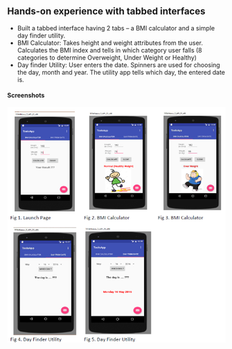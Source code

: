 ## Hands-on experience with tabbed interfaces ## 
* Built a tabbed interface having 2 tabs – a BMI calculator and a simple day finder utility.
* BMI Calculator: Takes height and weight attributes from the user. Calculates the BMI index and tells in which category user falls (8 categories to determine Overweight, Under Weight or Healthy)
* Day finder Utility: User enters the date. Spinners are used for choosing the day, month and year. The utility app tells which day, the entered date is.

 #### Screenshots ####
 
 ![Alt text](tabbed.png?raw=true "Title")
